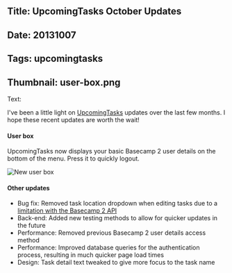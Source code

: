 Title: UpcomingTasks October Updates
----
Date: 20131007
----
Tags: upcomingtasks
----
Thumbnail: user-box.png
----
Text:

I've been a little light on [UpcomingTasks](http://upcomingtasks.com/) updates over the last few months. I hope these recent updates are worth the wait!

#### User box

UpcomingTasks now displays your basic Basecamp 2 user details on the bottom of the menu. Press it to quickly logout.

![New user box](/assets/images/user-box.png)

#### Other updates

- Bug fix: Removed task location dropdown when editing tasks due to a [limitation with the Basecamp 2 API](https://groups.google.com/forum/#!topic/37signals-api/izva7VKx0LQ)
- Back-end: Added new testing methods to allow for quicker updates in the future
- Performance: Removed previous Basecamp 2 user details access method
- Performance: Improved database queries for the authentication process, resulting in much quicker page load times
- Design: Task detail text tweaked to give more focus to the task name
